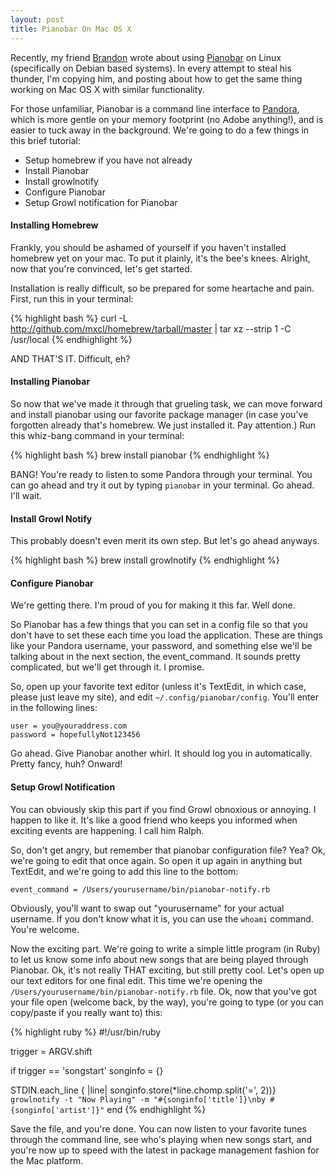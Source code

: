 ```yaml
---
layout: post
title: Pianobar On Mac OS X
---
```


Recently, my friend [Brandon](http://redkrieg.com/2011/01/02/pianobar-an-open-source-pandora-client/) wrote about using [Pianobar](https://github.com/PromyLOPh/pianobar) on Linux (specifically on Debian based systems). In every attempt to steal his thunder, I'm copying him, and posting about how to get the same thing working on Mac OS X with similar functionality. 

For those unfamiliar, Pianobar is a command line interface to [Pandora](http://pandora.com), which is more gentle on your memory footprint (no Adobe anything!), and is easier to tuck away in the background. We're going to do a few things in this brief tutorial:

* Setup homebrew if you have not already
* Install Pianobar
* Install growlnotify
* Configure Pianobar
* Setup Growl notification for Pianobar


#### Installing Homebrew ####
Frankly, you should be ashamed of yourself if you haven't installed homebrew yet on your mac. To put it plainly, it's the bee's knees. Alright, now that you're convinced, let's get started.

Installation is really difficult, so be prepared for some heartache and pain. First, run this in your terminal:

{% highlight bash %}
curl -L http://github.com/mxcl/homebrew/tarball/master | tar xz --strip 1 -C /usr/local
{% endhighlight %}

AND THAT'S IT. Difficult, eh?

#### Installing Pianobar ####

So now that we've made it through that grueling task, we can move forward and install pianobar using our favorite package manager (in case you've forgotten already that's homebrew. We just installed it. Pay attention.) Run this whiz-bang command in your terminal:

{% highlight bash %}
brew install pianobar
{% endhighlight %}

BANG! You're ready to listen to some Pandora through your terminal. You can go ahead and try it out by typing <code>pianobar</code> in your terminal. Go ahead. I'll wait.

#### Install Growl Notify ####

This probably doesn't even merit its own step. But let's go ahead anyways. 

{% highlight bash %}
brew install growlnotify
{% endhighlight %}

#### Configure Pianobar ####

We're getting there. I'm proud of you for making it this far. Well done.

So Pianobar has a few things that you can set in a config file so that you don't have to set these each time you load the application. These are things like your Pandora username, your password, and something else we'll be talking about in the next section, the event_command. It sounds pretty complicated, but we'll get through it. I promise.

So, open up your favorite text editor (unless it's TextEdit, in which case, please just leave my site), and edit <code>~/.config/pianobar/config</code>. You'll enter in the following lines:

	user = you@youraddress.com
	password = hopefullyNot123456

Go ahead. Give Pianobar another whirl. It should log you in automatically. Pretty fancy, huh? Onward!

#### Setup Growl Notification #####

You can obviously skip this part if you find Growl obnoxious or annoying. I happen to like it. It's like a good friend who keeps you informed when exciting events are happening. I call him Ralph. 

So, don't get angry, but remember that pianobar configuration file? Yea? Ok, we're going to edit that once again. So open it up again in anything but TextEdit, and we're going to add this line to the bottom:

	event_command = /Users/yourusername/bin/pianobar-notify.rb

Obviously, you'll want to swap out "yourusername" for your actual username. If you don't know what it is, you can use the <code>whoami</code> command. You're welcome.

Now the exciting part. We're going to write a simple little program (in Ruby) to let us know some info about new songs that are being played through Pianobar. Ok, it's not really THAT exciting, but still pretty cool. Let's open up our text editors for one final edit. This time we're opening the <code>/Users/yourusername/bin/pianobar-notify.rb</code> file. Ok, now that you've got your file open (welcome back, by the way), you're going to type (or you can copy/paste if you really want to) this:

{% highlight ruby %}
#!/usr/bin/ruby

trigger = ARGV.shift

if trigger == 'songstart'
  songinfo = {}

  STDIN.each_line { |line| songinfo.store(*line.chomp.split('=', 2))}
  `growlnotify -t "Now Playing" -m "#{songinfo['title']}\nby #{songinfo['artist']}"`
end
{% endhighlight %}

Save the file, and you're done. You can now listen to your favorite tunes through the command line, see who's playing when new songs start, and you're now up to speed with the latest in package management fashion for the Mac platform.